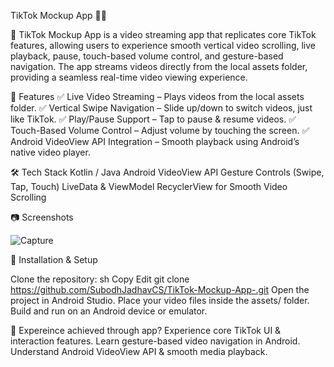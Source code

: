 TikTok Mockup App 🎥🎵


📱 TikTok Mockup App is a video streaming app that replicates core TikTok features, 
allowing users to experience smooth vertical video scrolling, live playback, pause, touch-based volume control, and gesture-based navigation. 
The app streams videos directly from the local assets folder, providing a seamless real-time video viewing experience.


📌 Features
✅ Live Video Streaming – Plays videos from the local assets folder.
✅ Vertical Swipe Navigation – Slide up/down to switch videos, just like TikTok.
✅ Play/Pause Support – Tap to pause & resume videos.
✅ Touch-Based Volume Control – Adjust volume by touching the screen.
✅ Android VideoView API Integration – Smooth playback using Android’s native video player.



🛠 Tech Stack
Kotlin / Java
Android VideoView API
Gesture Controls (Swipe, Tap, Touch)
LiveData & ViewModel
RecyclerView for Smooth Video Scrolling



📷 Screenshots

![Capture](https://github.com/user-attachments/assets/a105c015-31e9-46b1-a557-e292ec3e6410)



🚀 Installation & Setup


Clone the repository:
sh
Copy
Edit
git clone https://github.com/SubodhJadhavCS/TikTok-Mockup-App-.git
Open the project in Android Studio.
Place your video files inside the assets/ folder.
Build and run on an Android device or emulator.


🎯 Expereince achieved through app?
Experience core TikTok UI & interaction features.
Learn gesture-based video navigation in Android.
Understand Android VideoView API & smooth media playback.
